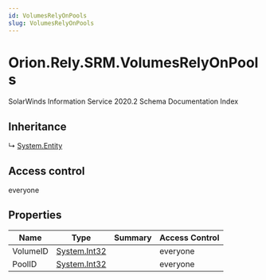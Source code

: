 ```yaml
---
id: VolumesRelyOnPools
slug: VolumesRelyOnPools
---
```


# Orion.Rely.SRM.VolumesRelyOnPools

SolarWinds Information Service 2020.2 Schema Documentation Index

## Inheritance

↳ [System.Entity](./../System/Entity)

## Access control

everyone

## Properties

| Name | Type | Summary | Access Control |
| ------ | ------ | ------ | ------ |
| VolumeID | [System.Int32](https://docs.microsoft.com/en-us/dotnet/api/system.int32) |  | everyone |
| PoolID | [System.Int32](https://docs.microsoft.com/en-us/dotnet/api/system.int32) |  | everyone |

